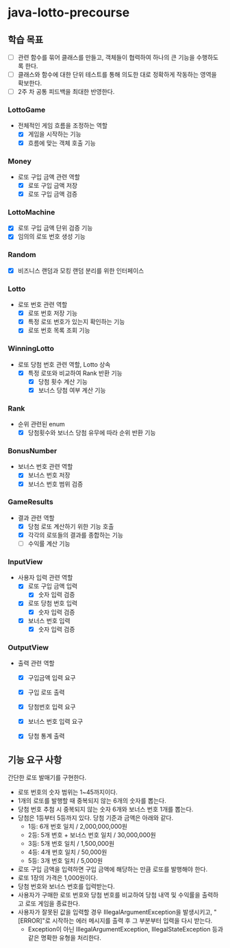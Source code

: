 # java-lotto-precourse

## 학습 목표
- [ ] 관련 함수를 묶어 클래스를 만들고, 객체들이 협력하여 하나의 큰 기능을 수행하도록 한다.
- [ ] 클래스와 함수에 대한 단위 테스트를 통해 의도한 대로 정확하게 작동하는 영역을 확보한다. 
- [ ] 2주 차 공통 피드백을 최대한 반영한다.

### LottoGame
- 전체적인 게임 흐름을 조정하는 역할
  - [x] 게임을 시작하는 기능
  - [x] 흐름에 맞는 객체 호출 기능

### Money
- 로또 구입 금액 관련 역할
  - [x] 로또 구입 금액 저장
  - [x] 로또 구입 금액 검증

### LottoMachine
- [X] 로또 구입 금액 단위 검증 기능
- [x] 임의의 로또 번호 생성 기능

### Random
- [x] 비즈니스 랜덤과 모킹 랜덤 분리를 위한 인터페이스

### Lotto
- 로또 번호 관련 역할
  - [x] 로또 번호 저장 기능
  - [x] 특정 로또 번호가 있는지 확인하는 기능
  - [x] 로또 번호 목록 조회 기능

### WinningLotto
- 로또 당첨 번호 관련 역할, Lotto 상속
  - [x] 특정 로또와 비교하여 Rank 반환 기능
    - [x] 당첨 횟수 계산 기능
    - [x] 보너스 당첨 여부 계산 기능

### Rank
- 순위 관련된 enum
  - [x] 당첨횟수와 보너스 당첨 유무에 따라 순위 반환 기능

### BonusNumber
- 보너스 번호 관련 역할
  - [x] 보너스 번호 저장
  - [x] 보너스 번호 범위 검증

### GameResults
- 결과 관련 역할
  - [x] 당첨 로또 계산하기 위한 기능 호출
  - [x] 각각의 로또들의 결과를 종합하는 기능
  - [ ] 수익률 계산 기능

### InputView
- 사용자 입력 관련 역할
  - [x] 로또 구입 금액 입력
    - [x] 숫자 입력 검증
  - [x] 로또 당첨 번호 입력
    - [x] 숫자 입력 검증
  - [x] 보너스 번호 입력
    - [x] 숫자 입력 검증

### OutputView
- 출력 관련 역할
  - [x] 구입금액 입력 요구
  - [x] 구입 로또 출력
  - [x] 당첨번호 입력 요구
  - [x] 보너스 번호 입력 요구
  - [x] 당첨 통계 출력


## 기능 요구 사항
간단한 로또 발매기를 구현한다.

* 로또 번호의 숫자 범위는 1~45까지이다. 
* 1개의 로또를 발행할 때 중복되지 않는 6개의 숫자를 뽑는다. 
* 당첨 번호 추첨 시 중복되지 않는 숫자 6개와 보너스 번호 1개를 뽑는다. 
* 당첨은 1등부터 5등까지 있다. 당첨 기준과 금액은 아래와 같다. 
  * 1등: 6개 번호 일치 / 2,000,000,000원 
  * 2등: 5개 번호 + 보너스 번호 일치 / 30,000,000원 
  * 3등: 5개 번호 일치 / 1,500,000원 
  * 4등: 4개 번호 일치 / 50,000원 
  * 5등: 3개 번호 일치 / 5,000원
* 로또 구입 금액을 입력하면 구입 금액에 해당하는 만큼 로또를 발행해야 한다. 
* 로또 1장의 가격은 1,000원이다.
* 당첨 번호와 보너스 번호를 입력받는다. 
* 사용자가 구매한 로또 번호와 당첨 번호를 비교하여 당첨 내역 및 수익률을 출력하고 로또 게임을 종료한다. 
* 사용자가 잘못된 값을 입력할 경우 IllegalArgumentException을 발생시키고, "[ERROR]"로 시작하는 에러 메시지를 출력 후 그 부분부터 입력을 다시 받는다. 
  * Exception이 아닌 IllegalArgumentException, IllegalStateException 등과 같은 명확한 유형을 처리한다.